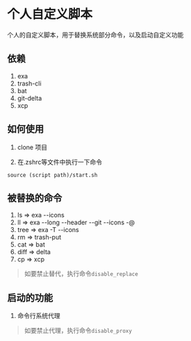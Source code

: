 # 个人自定义脚本

个人的自定义脚本，用于替换系统部分命令，以及启动自定义功能

## 依赖

1. exa
2. trash-cli
3. bat
4. git-delta
5. xcp

## 如何使用

1. clone 项目

2. 在.zshrc等文件中执行一下命令

``` shell
source (script path)/start.sh
```

## 被替换的命令

1. ls => exa --icons
2. ll => exa --long --header --git --icons -@
3. tree => exa -T --icons
4. rm => trash-put
5. cat => bat
6. diff => delta
7. cp => xcp

> 如要禁止替代，执行命令`disable_replace`

## 启动的功能

1. 命令行系统代理

> 如要禁止代理，执行命令`disable_proxy`
